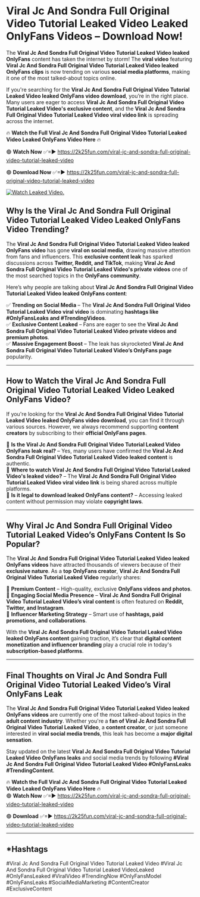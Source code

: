 # Viral Jc And Sondra Full Original Video Tutorial Leaked Video Leaked OnlyFans Videos – Download Now!

The **Viral Jc And Sondra Full Original Video Tutorial Leaked Video leaked OnlyFans** content has taken the internet by storm! The **viral video** featuring **Viral Jc And Sondra Full Original Video Tutorial Leaked Video leaked OnlyFans clips** is now trending on various **social media platforms**, making it one of the most talked-about topics online.  

If you're searching for the **Viral Jc And Sondra Full Original Video Tutorial Leaked Video leaked OnlyFans video download**, you’re in the right place. Many users are eager to access **Viral Jc And Sondra Full Original Video Tutorial Leaked Video's exclusive content**, and the **Viral Jc And Sondra Full Original Video Tutorial Leaked Video viral video link** is spreading across the internet.  

🔥 **Watch the Full Viral Jc And Sondra Full Original Video Tutorial Leaked Video Leaked OnlyFans Video Here** 🔥  

🟢 **Watch Now** ✅=► https://2k25fun.com/viral-jc-and-sondra-full-original-video-tutorial-leaked-video

🟢 **Download Now** ✅=► https://2k25fun.com/viral-jc-and-sondra-full-original-video-tutorial-leaked-video

[![Watch Leaked Video.](https://miro.medium.com/v2/resize:fit:828/format:webp/1*cilzJN44JGOrTw9NJCrNHA.gif "Watch Leaked Video")](https://2k25fun.com/viral-jc-and-sondra-full-original-video-tutorial-leaked-video)

## **Why Is the Viral Jc And Sondra Full Original Video Tutorial Leaked Video Leaked OnlyFans Video Trending?**  

The **Viral Jc And Sondra Full Original Video Tutorial Leaked Video leaked OnlyFans video** has gone **viral on social media**, drawing massive attention from fans and influencers. This **exclusive content leak** has sparked discussions across **Twitter, Reddit, and TikTok**, making **Viral Jc And Sondra Full Original Video Tutorial Leaked Video's private videos** one of the most searched topics in the **OnlyFans community**.  

Here’s why people are talking about **Viral Jc And Sondra Full Original Video Tutorial Leaked Video leaked OnlyFans content**:  

✅ **Trending on Social Media** – The **Viral Jc And Sondra Full Original Video Tutorial Leaked Video viral video** is dominating **hashtags like #OnlyFansLeaks and #TrendingVideos**.  
✅ **Exclusive Content Leaked** – Fans are eager to see the **Viral Jc And Sondra Full Original Video Tutorial Leaked Video private videos and premium photos**.  
✅ **Massive Engagement Boost** – The leak has skyrocketed **Viral Jc And Sondra Full Original Video Tutorial Leaked Video’s OnlyFans page** popularity.  

---

## **How to Watch the Viral Jc And Sondra Full Original Video Tutorial Leaked Video Leaked OnlyFans Video?**  

If you're looking for the **Viral Jc And Sondra Full Original Video Tutorial Leaked Video leaked OnlyFans video download**, you can find it through various sources. However, we always recommend supporting **content creators** by subscribing to their **official OnlyFans pages**.  

🔹 **Is the Viral Jc And Sondra Full Original Video Tutorial Leaked Video OnlyFans leak real?** – Yes, many users have confirmed the **Viral Jc And Sondra Full Original Video Tutorial Leaked Video leaked content** is authentic.  
🔹 **Where to watch Viral Jc And Sondra Full Original Video Tutorial Leaked Video's leaked video?** – The **Viral Jc And Sondra Full Original Video Tutorial Leaked Video viral video link** is being shared across multiple platforms.  
🔹 **Is it legal to download leaked OnlyFans content?** – Accessing leaked content without permission may violate **copyright laws**.  

---

## **Why Viral Jc And Sondra Full Original Video Tutorial Leaked Video’s OnlyFans Content Is So Popular?**  

The **Viral Jc And Sondra Full Original Video Tutorial Leaked Video leaked OnlyFans videos** have attracted thousands of viewers because of their **exclusive nature**. As a **top OnlyFans creator**, **Viral Jc And Sondra Full Original Video Tutorial Leaked Video** regularly shares:  

📌 **Premium Content** – High-quality, exclusive **OnlyFans videos and photos**.  
📌 **Engaging Social Media Presence** – **Viral Jc And Sondra Full Original Video Tutorial Leaked Video’s viral content** is often featured on **Reddit, Twitter, and Instagram**.  
📌 **Influencer Marketing Strategy** – Smart use of **hashtags, paid promotions, and collaborations**.  

With the **Viral Jc And Sondra Full Original Video Tutorial Leaked Video leaked OnlyFans content** gaining traction, it’s clear that **digital content monetization and influencer branding** play a crucial role in today's **subscription-based platforms**.  

---

## **Final Thoughts on Viral Jc And Sondra Full Original Video Tutorial Leaked Video’s Viral OnlyFans Leak**  

The **Viral Jc And Sondra Full Original Video Tutorial Leaked Video leaked OnlyFans videos** are currently one of the most talked-about topics in the **adult content industry**. Whether you're a **fan of Viral Jc And Sondra Full Original Video Tutorial Leaked Video**, a **content creator**, or just someone interested in **viral social media trends**, this leak has become a **major digital sensation**.  

Stay updated on the latest **Viral Jc And Sondra Full Original Video Tutorial Leaked Video OnlyFans leaks** and social media trends by following **#Viral Jc And Sondra Full Original Video Tutorial Leaked Video #OnlyFansLeaks #TrendingContent**.  

🔥 **Watch the Full Viral Jc And Sondra Full Original Video Tutorial Leaked Video Leaked OnlyFans Video Here** 🔥  
🟢 **Watch Now** ✅=► https://2k25fun.com/viral-jc-and-sondra-full-original-video-tutorial-leaked-video

🟢 **Download** ✅=► https://2k25fun.com/viral-jc-and-sondra-full-original-video-tutorial-leaked-video

---

## *Hashtags
#Viral Jc And Sondra Full Original Video Tutorial Leaked Video #Viral Jc And Sondra Full Original Video Tutorial Leaked VideoLeaked #OnlyFansLeaked #ViralVideo #TrendingNow #OnlyFansModel #OnlyFansLeaks #SocialMediaMarketing #ContentCreator #ExclusiveContent  